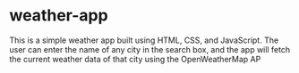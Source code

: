 # weather-app
This is a simple weather app built using HTML, CSS, and JavaScript. The user can enter the name of any city in the search box, and the app will fetch the current weather data of that city using the OpenWeatherMap AP
